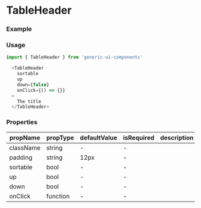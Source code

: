 # TableHeader

### Example

<!-- STORY -->

### Usage

```js
import { TableHeader } from 'generic-ui-components'

  <TableHeader
    sortable
    up
    down={false}
    onClick={() => {}}
  >
    The title
  </TableHeader>
```

### Properties


| propName  | propType | defaultValue | isRequired | description |
| --------- | -------- | ------------ | ---------- | ----------- |
| className | string   | -            | -          |             |
| padding   | string   | 12px         | -          |             |
| sortable  | bool     | -            | -          |             |
| up        | bool     | -            | -          |             |
| down      | bool     | -            | -          |             |
| onClick   | function | -            | -          |             |
